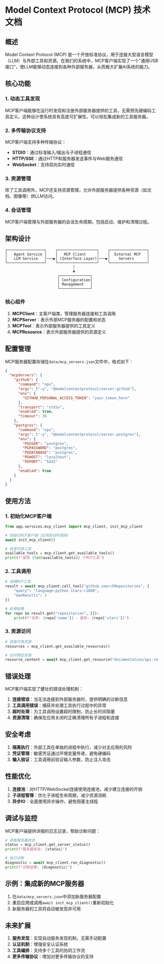 # Model Context Protocol (MCP) 技术文档

## 概述

Model Context Protocol (MCP) 是一个开放标准协议，用于连接大型语言模型（LLM）与外部工具和资源。在我们的系统中，MCP客户端实现了一个"通用USB接口"，使LLM能够动态连接到各种外部服务器，从而极大扩展AI系统的能力。

## 核心功能

### 1. 动态工具发现

MCP客户端能够在运行时发现和注册外部服务器提供的工具，无需预先硬编码工具定义。这种设计使系统具有高度可扩展性，可以轻松集成新的工具服务器。

### 2. 多传输协议支持

MCP客户端支持多种传输协议：

- **STDIO**：通过标准输入/输出与子进程通信
- **HTTP/SSE**：通过HTTP和服务器发送事件与Web服务通信
- **WebSocket**：支持双向实时通信

### 3. 资源管理

除了工具调用外，MCP还支持资源管理，允许外部服务器提供各种资源（如文档、图像等）供LLM访问。

### 4. 会话管理

MCP客户端管理与外部服务器的会话生命周期，包括启动、维护和清理过程。

## 架构设计

```
┌─────────────────┐    ┌──────────────────┐    ┌─────────────────┐
│   Agent Service │    │   MCP Client     │    │  External MCP   │
│   LLM Service   │───▶│ (Interface Layer)│───▶│    Servers      │
└─────────────────┘    └──────────────────┘    └─────────────────┘
                               │
                               ▼
                        ┌──────────────┐
                        │ Configuration│
                        │ Management   │
                        └──────────────┘
```

### 核心组件

1. **MCPClient**：主客户端类，管理服务器连接和工具调用
2. **MCPServer**：表示外部MCP服务器的配置和状态
3. **MCPTool**：表示外部服务器提供的工具定义
4. **MCPResource**：表示外部服务器提供的资源定义

## 配置管理

MCP服务器配置存储在`data/mcp_servers.json`文件中，格式如下：

```json
{
  "mcpServers": {
    "github": {
      "command": "npx",
      "args": ["-y", "@modelcontextprotocol/server-github"],
      "env": {
        "GITHUB_PERSONAL_ACCESS_TOKEN": "your_token_here"
      },
      "transport": "stdio",
      "enabled": true,
      "timeout": 30
    },
    "postgres": {
      "command": "npx",
      "args": ["-y", "@modelcontextprotocol/server-postgres"],
      "env": {
        "PGUSER": "postgres",
        "PGPASSWORD": "postgres",
        "PGDATABASE": "postgres",
        "PGHOST": "localhost",
        "PGPORT": "5432"
      },
      "enabled": true
    }
  }
}
```

## 使用方法

### 1. 初始化MCP客户端

```python
from app.services.mcp_client import mcp_client, init_mcp_client

# 初始化MCP客户端（应用启动时调用）
await init_mcp_client()

# 检查可用工具
available_tools = mcp_client.get_available_tools()
print(f"发现 {len(available_tools)} 个MCP工具")
```

### 2. 工具调用

```python
# 调用MCP工具
result = await mcp_client.call_tool("github.searchRepositories", {
    "query": "language:python stars:>1000",
    "maxResults": 5
})

# 处理结果
for repo in result.get("repositories", []):
    print(f"仓库: {repo['name']} - 星标: {repo['stars']}")
```

### 3. 资源访问

```python
# 获取可用资源
resources = mcp_client.get_available_resources()

# 访问特定资源
resource_content = await mcp_client.get_resource("documentation/api-reference")
```

## 错误处理

MCP客户端实现了健壮的错误处理机制：

1. **连接错误**：当无法连接到外部服务器时，提供明确的诊断信息
2. **工具调用错误**：捕获并处理工具执行过程中的异常
3. **超时处理**：为工具调用设置超时限制，防止长时间阻塞
4. **资源清理**：确保在应用关闭时正确清理所有子进程和连接

## 安全考虑

1. **隔离执行**：外部工具在单独的进程中执行，减少对主应用的风险
2. **凭证管理**：敏感凭证通过环境变量传递，避免硬编码
3. **输入验证**：工具调用前验证输入参数，防止注入攻击

## 性能优化

1. **连接池**：对HTTP/WebSocket连接使用连接池，减少建立连接的开销
2. **子进程管理**：优化子进程生命周期，减少资源消耗
3. **异步IO**：全面使用异步操作，避免阻塞主线程

## 调试与监控

MCP客户端提供详细的日志记录，帮助诊断问题：

```python
# 获取服务器状态
status = mcp_client.get_server_status()
print(f"服务器状态: {status}")

# 执行诊断
diagnostic = await mcp_client.run_diagnostic()
print(f"诊断结果: {diagnostic}")
```

## 示例：集成新的MCP服务器

1. 在`data/mcp_servers.json`中添加新服务器配置
2. 重启应用或调用`await init_mcp_client()`重新初始化
3. 新服务器的工具将自动被发现并可用

## 未来扩展

1. **服务发现**：实现自动服务发现机制，无需手动配置
2. **认证机制**：增强安全认证系统
3. **工具编排**：支持多个工具的协同工作流
4. **更多传输协议**：增加对更多传输协议的支持
